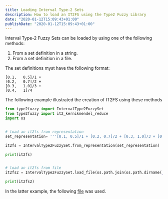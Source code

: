 ```yaml
---
title: Loading Interval Type-2 Sets
description: How to load an IT2FS using the Type2 Fuzzy Library
date: "2020-01-12T15:09:43+01:00"
publishDate: "2020-01-12T15:09:43+01:00"
---
```


Interval Type-2 Fuzzy Sets can be loaded by using one of the following methods:

1. From a set definition in a string.
2. From a set definition in a file.

The set definitions myst have the following format:

```
[0.1,	0.5]/1 + 
[0.2,	0.7]/2 + 
[0.3,	1.0]/3 +
[0.4,	1]/4
```

The following example illustrated the creation of IT2FS using these methods

```python
from type2fuzzy import IntervalType2FuzzySet
from type2fuzzy import it2_kernikmendel_reduce
import os


# load an it2fs from representation
set_representation= '''[0.1, 0.5]/1 + [0.2, 0.7]/2 + [0.3, 1.0]/3 + [0.4, 1]/4'''

it2fs = IntervalType2FuzzySet.from_representation(set_representation)

print(it2fs)


# load an it2fs from file
it2fs2 = IntervalType2FuzzySet.load_file(os.path.join(os.path.dirname(__file__),'test_it2fs.txt'))

print(it2fs2)
```

In the latter example, the following [file](/note/fuzzy/test_it2fs.txt) was used.